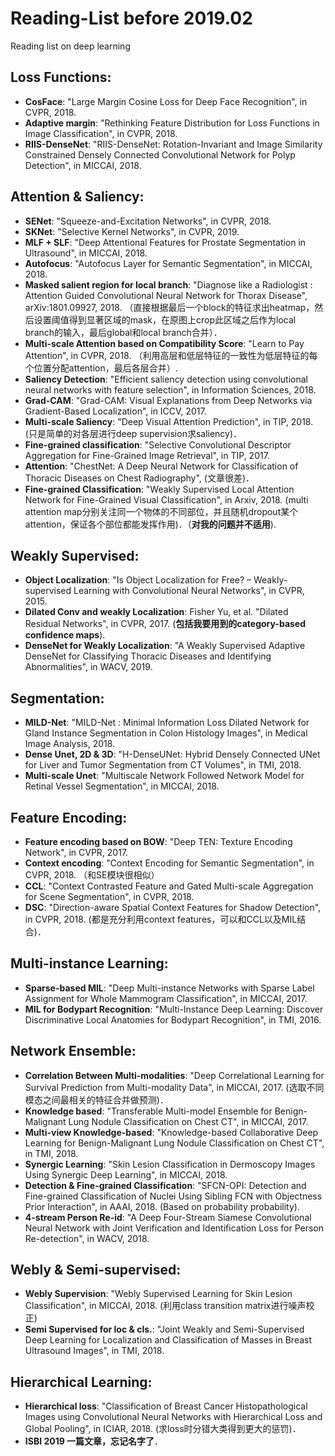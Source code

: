 # Reading-List before 2019.02
Reading list on deep learning

## Loss Functions:
- **CosFace**: "Large Margin Cosine Loss for Deep Face Recognition", in CVPR, 2018.
- **Adaptive margin**: "Rethinking Feature Distribution for Loss Functions in Image Classification", in CVPR, 2018.
- **RIIS-DenseNet**: "RIIS-DenseNet: Rotation-Invariant and Image Similarity Constrained Densely Connected Convolutional Network for Polyp Detection", in MICCAI, 2018. 


## Attention & Saliency:
- **SENet**: "Squeeze-and-Excitation Networks", in CVPR, 2018.
- **SKNet**: "Selective Kernel Networks", in CVPR, 2019.
- **MLF + SLF**: "Deep Attentional Features for Prostate Segmentation in Ultrasound", in MICCAI, 2018.
- **Autofocus**: "Autofocus Layer for Semantic Segmentation", in MICCAI, 2018.
- **Masked salient region for local branch**: "Diagnose like a Radiologist : Attention Guided Convolutional Neural Network for Thorax Disease", arXiv:1801.09927, 2018. （直接根据最后一个block的特征求出heatmap，然后设置阈值得到显著区域的mask，在原图上crop此区域之后作为local branch的输入，最后global和local branch合并）．
- **Multi-scale Attention based on Compatibility Score**: "Learn to Pay Attention", in CVPR, 2018. （利用高层和低层特征的一致性为低层特征的每个位置分配attention，最后各层合并）.
- **Saliency Detection**: "Efficient saliency detection using convolutional neural networks with feature selection", in Information Sciences, 2018.
- **Grad-CAM**: "Grad-CAM: Visual Explanations from Deep Networks via Gradient-Based Localization", in ICCV, 2017.
- **Multi-scale Saliency**: "Deep Visual Attention Prediction", in TIP, 2018. (只是简单的对各层进行deep supervision求saliency)．
- **Fine-grained classification**: "Selective Convolutional Descriptor Aggregation for Fine-Grained Image Retrieval", in TIP, 2017.
- **Attention**: "ChestNet: A Deep Neural Network for Classification of Thoracic Diseases on Chest Radiography", (文章很差)．
- **Fine-grained Classification**: "Weakly Supervised Local Attention Network for Fine-Grained Visual Classification", in Arxiv, 2018. (multi attention map分别关注同一个物体的不同部位，并且随机dropout某个attention，保证各个部位都能发挥作用)．（**对我的问题并不适用**).


## Weakly Supervised:
- **Object Localization**: "Is Object Localization for Free? – Weakly-supervised Learning with Convolutional Neural Networks", in CVPR, 2015.
- **Dilated Conv and weakly Localization**: Fisher Yu, et al. "Dilated Residual Networks", in CVPR, 2017. (**包括我要用到的category-based confidence maps**).
- **DenseNet for Weakly Localization**: "A Weakly Supervised Adaptive DenseNet for Classifying Thoracic Diseases and Identifying Abnormalities", in WACV, 2019.


## Segmentation:
- **MILD-Net**: "MILD-Net : Minimal Information Loss Dilated Network for Gland Instance Segmentation in Colon Histology Images", in Medical Image Analysis, 2018.
- **Dense Unet, 2D & 3D**: "H-DenseUNet: Hybrid Densely Connected UNet for Liver and Tumor Segmentation from CT Volumes", in TMI, 2018.
- **Multi-scale Unet**: "Multiscale Network Followed Network Model for Retinal Vessel Segmentation", in MICCAI, 2018.


## Feature Encoding:
- **Feature encoding based on BOW**: "Deep TEN: Texture Encoding Network", in CVPR, 2017. 
- **Context encoding**: "Context Encoding for Semantic Segmentation", in CVPR, 2018. （和SE模块很相似）
- **CCL**: "Context Contrasted Feature and Gated Multi-scale Aggregation for Scene Segmentation", in CVPR, 2018.
- **DSC**: "Direction-aware Spatial Context Features for Shadow Detection", in CVPR, 2018. (都是充分利用context features，可以和CCL以及MIL结合)．



## Multi-instance Learning:
- **Sparse-based MIL**: "Deep Multi-instance Networks with Sparse Label Assignment for Whole Mammogram Classification", in MICCAI, 2017.
- **MIL for Bodypart Recognition**: "Multi-Instance Deep Learning: Discover Discriminative Local Anatomies for Bodypart Recognition", in TMI, 2016.


## Network Ensemble:
- **Correlation Between Multi-modalities**: "Deep Correlational Learning for Survival Prediction from Multi-modality Data", in MICCAI, 2017. (选取不同模态之间最相关的特征合并做预测)．
- **Knowledge based**: "Transferable Multi-model Ensemble for Benign-Malignant Lung Nodule Classification on Chest CT", in MICCAI, 2017.
- **Multi-view Knowledge-based**: "Knowledge-based Collaborative Deep Learning for Benign-Malignant Lung Nodule Classification on Chest CT", in TMI, 2018.
- **Synergic Learning**: "Skin Lesion Classification in Dermoscopy Images Using Synergic Deep Learning", in MICCAI, 2018.
- **Detection & Fine-grained Classification**: "SFCN-OPI: Detection and Fine-grained Classification of Nuclei Using Sibling FCN with Objectness Prior Interaction", in AAAI, 2018. (Based on probability probability).
- **4-stream Person Re-id**: "A Deep Four-Stream Siamese Convolutional Neural Network with Joint Verification and Identification Loss for Person Re-detection", in WACV, 2018.


## Webly & Semi-supervised:
- **Webly Supervision**: "Webly Supervised Learning for Skin Lesion Classification", in MICCAI, 2018. (利用class transition matrix进行噪声校正)
- **Semi Supervised for loc & cls.**: "Joint Weakly and Semi-Supervised Deep Learning for Localization and Classification of Masses in Breast Ultrasound Images", in TMI, 2018.


## Hierarchical Learning:
- **Hierarchical loss**: "Classification of Breast Cancer Histopathological Images using Convolutional Neural Networks with Hierarchical Loss and Global Pooling", in ICIAR, 2018. (求loss时分错大类得到更大的惩罚)．
- **ISBI 2019 一篇文章，忘记名字了**．




